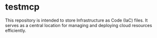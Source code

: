 # testmcp

This repository is intended to store Infrastructure as Code (IaC) files. It serves as a central location for managing and deploying cloud resources efficiently.